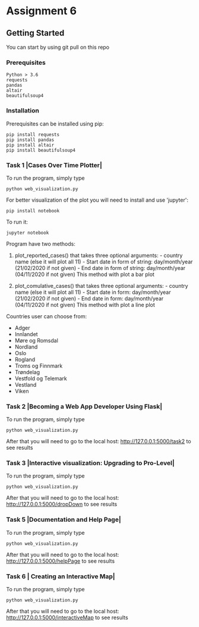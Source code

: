 # Assignment 6


## Getting Started

You can start by using git pull on this repo

### Prerequisites

```
Python > 3.6
requests
pandas
altair
beautifulsoup4
```
### Installation
Prerequisites can be installed using pip:
```
pip install requests
pip install pandas
pip install altair
pip install beautifulsoup4
```

### Task 1 |Cases Over Time Plotter|
To run the program, simply type
```
python web_visualization.py
```

For better visualization of the plot you will need to install and use 'jupyter':
```
pip install notebook
```
To run it:
```
jupyter notebook
```

Program have two methods:
1. plot_reported_cases() that takes three optional arguments:
                        - country name (else it will plot all 11)
                        - Start date in form of string: day/month/year (21/02/2020 if not given)
                        - End date in form of string: day/month/year (04/11/2020 if not given)
This method with plot a bar plot

2. plot_comulative_cases() that takes three optional arguments:
                        - country name (else it will plot all 11)
                        - Start date in form: day/month/year (21/02/2020 if not given)
                        - End date in form: day/month/year (04/11/2020 if not given)
This method with plot a line plot

Countries user can choose from:
- Adger
- Innlandet
- Møre og Romsdal
- Nordland
- Oslo
- Rogland
- Troms og Finnmark
- Trøndelag
- Vestfold og Telemark
- Vestland
- Viken


### Task 2 |Becoming a Web App Developer Using Flask|
To run the program, simply type
```
python web_visualization.py
```
After that you will need to go to the local host: http://127.0.0.1:5000/task2 to
see results


### Task 3 |Interactive visualization: Upgrading to Pro-Level|
To run the program, simply type
```
python web_visualization.py
```
After that you will need to go to the local host: http://127.0.0.1:5000/dropDown to
see results

### Task 5 |Documentation and Help Page|
To run the program, simply type
```
python web_visualization.py
```
After that you will need to go to the local host: http://127.0.0.1:5000/helpPage to
see results

### Task 6 | Creating an Interactive Map|
To run the program, simply type
```
python web_visualization.py
```
After that you will need to go to the local host: http://127.0.0.1:5000/interactiveMap to
see results
